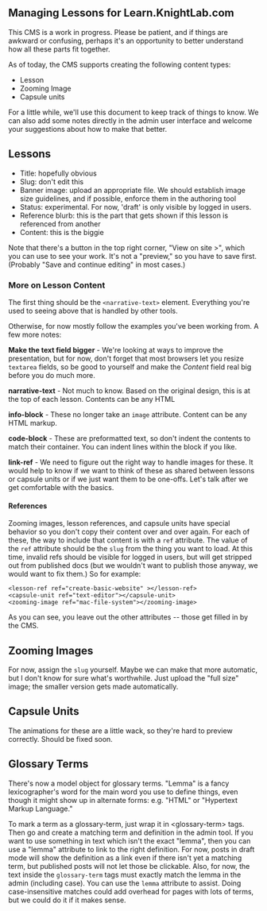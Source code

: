 Managing Lessons for Learn.KnightLab.com
----------------------------------------

This CMS is a work in progress. Please be patient, and if things are awkward or confusing, perhaps it's an opportunity to better understand how all these parts fit together.

As of today, the CMS supports creating the following content types:
* Lesson
* Zooming Image
* Capsule units

For a little while, we'll use this document to keep track of things to know. We can also add some notes directly in the admin user interface and welcome your suggestions about how to make that better.

## Lessons

* Title: hopefully obvious
* Slug: don't edit this
* Banner image: upload an appropriate file. We should establish image size guidelines, and if possible, enforce them in the authoring tool
* Status: experimental. For now, 'draft' is only visible by logged in users.
* Reference blurb: this is the part that gets shown if this lesson is referenced from another
* Content: this is the biggie

Note that there's a button in the top right corner, "View on site >", which you can use to see your work. It's not a "preview," so you have to save first. (Probably "Save and continue editing" in most cases.)

### More on Lesson Content

The first thing should be the `<narrative-text>` element. Everything you're used to seeing above that is handled by other tools.

Otherwise, for now mostly follow the examples you've been working from. A few more notes:

**Make the text field bigger** -
We're looking at ways to improve the presentation, but for now, don't forget that most browsers let you resize `textarea` fields, so be good to yourself and make the *Content* field real big before you do much more.

**narrative-text** -
Not much to know. Based on the original design, this is at the top of each lesson. Contents can be any HTML

**info-block** -
These no longer take an `image` attribute. Content can be any HTML markup.

**code-block** -
These are preformatted text, so don't indent the contents to match their container. You can indent lines within the block if you like.

**link-ref** -
We need to figure out the right way to handle images for these. It would help to know if we want to think of these as shared between lessons or capsule units or if we just want them to be one-offs. Let's talk after we get comfortable with the basics.


#### References
Zooming images, lesson references, and capsule units have special behavior so you don't copy their content over and over again. For each of these, the way to include that content is with a `ref` attribute. The value of the `ref` attribute should be the `slug` from the thing you want to load. At this time, invalid refs should be visible for logged in users, but will get stripped out from published docs (but we wouldn't want to publish those anyway, we would want to fix them.)  So for example:

    <lesson-ref ref="create-basic-website" ></lesson-ref>
    <capsule-unit ref="text-editor"></capsule-unit>
    <zooming-image ref="mac-file-system"></zooming-image>

As you can see, you leave out the other attributes -- those get filled in by the CMS.

## Zooming Images

For now, assign the `slug` yourself. Maybe we can make that more automatic, but I don't know for sure what's worthwhile.  Just upload the "full size" image; the smaller version gets made automatically.

## Capsule Units
The animations for these are a little wack, so they're hard to preview correctly. Should be fixed soon.

## Glossary Terms

There's now a model object for glossary terms. "Lemma" is a fancy lexicographer's word for the main word you use to define things, even though it might show up in alternate forms: e.g. "HTML" or "Hypertext Markup Language."

To mark a term as a glossary-term, just wrap it in &lt;glossary-term&gt; tags. Then go and create a matching term and definition in the admin tool. If you want to use something in text which isn't the exact "lemma", then you can use a "lemma" attribute to link to the right definition.  For now, posts in draft mode will show the definition as a link even if there isn't yet a matching term, but published posts will not let those be clickable.  Also, for now, the text inside the `glossary-term` tags must exactly match the lemma in the admin (including case). You can use the `lemma` attribute to assist. Doing case-insensitive matches could add overhead for pages with lots of terms, but we could do it if it makes sense.
